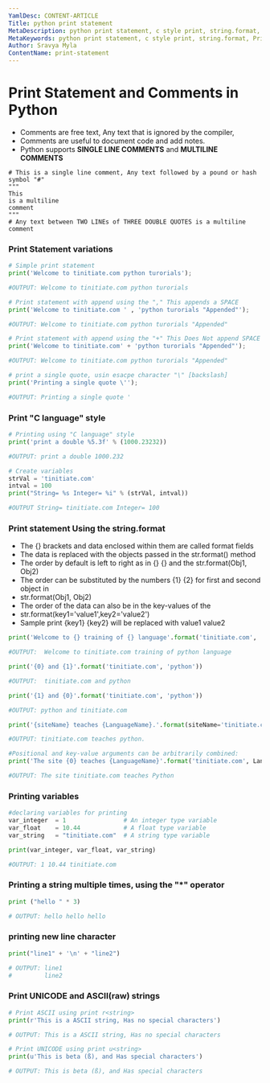 ```yaml
---
YamlDesc: CONTENT-ARTICLE
Title: python print statement
MetaDescription: python print statement, c style print, string.format, Print UNICODE, ASCII raw tutorials example code, tutorials
MetaKeywords: python print statement, c style print, string.format, Print UNICODE, ASCII raw tutorials example code, tutorials
Author: Sravya Myla
ContentName: print-statement
---
```


# Print Statement and Comments in Python
* Comments are free text, Any text that is ignored by the compiler,
* Comments are useful to document code and add notes.
* Python supports **SINGLE LINE COMMENTS** and **MULTILINE COMMENTS**

```
# This is a single line comment, Any text followed by a pound or hash symbol "#"
"""
This
is a multiline 
comment
"""
# Any text between TWO LINEs of THREE DOUBLE QUOTES is a multiline comment
```
### Print Statement variations

```python
# Simple print statement
print('Welcome to tinitiate.com python turorials');

#OUTPUT: Welcome to tinitiate.com python turorials
```

```python
# Print statement with append using the "," This appends a SPACE
print('Welcome to tinitiate.com ' , 'python turorials "Appended"');

#OUTPUT: Welcome to tinitiate.com python turorials "Appended"
```

```python
# Print statement with append using the "+" This Does Not append SPACE
print('Welcome to tinitiate.com' + 'python turorials "Appended"');

#OUTPUT: Welcome to tinitiate.com python turorials "Appended"
```

```python
# print a single quote, usin esacpe character "\" [backslash]
print('Printing a single quote \'');

#OUTPUT: Printing a single quote '
```


### Print "C language" style

```python
# Printing using "C language" style
print('print a double %5.3f' % (1000.23232))

#OUTPUT: print a double 1000.232

# Create variables
strVal = 'tinitiate.com'
intval = 100
print("String= %s Integer= %i" % (strVal, intval))

#OUTPUT String= tinitiate.com Integer= 100
```


### Print statement Using the string.format

* The {} brackets and data enclosed within them are called format fields
* The data is replaced with the objects passed in the str.format() method
* The order by default is left to right as in {} {} and the str.format(Obj1, Obj2)
* The order can be substituted by the numbers {1} {2} for first and second object in
* str.format(Obj1, Obj2)
* The order of the data can also be in the key-values of the
* str.format(key1='value1',key2='value2')
* Sample print {key1} {key2} will be replaced with value1 value2

```python
print('Welcome to {} training of {} language'.format('tinitiate.com', 'python'));

#OUTPUT:  Welcome to tinitiate.com training of python language
```
```python
print('{0} and {1}'.format('tinitiate.com', 'python'))

#OUTPUT:  tinitiate.com and python
```
```python
print('{1} and {0}'.format('tinitiate.com', 'python'))

#OUTPUT: python and tinitiate.com
```
```python
print('{siteName} teaches {LanguageName}.'.format(siteName='tinitiate.com', LanguageName='python'))

#OUTPUT: tinitiate.com teaches python.
```
```python
#Positional and key-value arguments can be arbitrarily combined:
print('The site {0} teaches {LanguageName}'.format('tinitiate.com', LanguageName='Python'))

#OUTPUT: The site tinitiate.com teaches Python
```


### Printing variables

```python
#declaring variables for printing
var_integer  = 1                # An integer type variable
var_float    = 10.44            # A float type variable
var_string   = "tinitiate.com"  # A string type variable

print(var_integer, var_float, var_string)

#OUTPUT: 1 10.44 tinitiate.com
```


### Printing a string multiple times, using the "*" operator

```python
print ("hello " * 3)

# OUTPUT: hello hello hello 
```


###  printing new line character

```python
print("line1" + '\n' + "line2")

# OUTPUT: line1
#         line2  
```


### Print UNICODE and ASCII(raw) strings

```python
# Print ASCII using print r<string>
print(r'This is a ASCII string, Has no special characters')

# OUTPUT: This is a ASCII string, Has no special characters
```
```python
# Print UNICODE using print u<string>
print(u'This is beta (ß), and Has special characters')

# OUTPUT: This is beta (ß), and Has special characters
```
